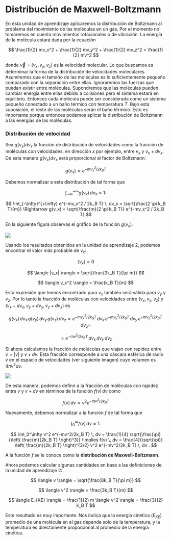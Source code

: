 # Distribución de Maxwell-Boltzmann

En esta unidad de aprendizaje aplicaremos la distribución de Boltzmann al problema del movimiento de las moléculas en un gas. Por el momento no tomaremos en cuenta movimientos rotacionales o de vibración. La energía de la molécula estará dada por la ecuación

$$
\frac{1}{2} mv_x^2 + \frac{1}{2} mv_y^2 + \frac{1}{2} mv_z^2 = \frac{1}{2} mv^2
$$

donde $\vec{v}=(v_x, v_y, v_z)$ es la velocidad molecular. Lo que buscamos es determinar la forma de la distribución de velocidades moleculares. Asumiremos que el tamaño de las moléculas es lo suficientemente pequeño comparado con la separación entre ellas. Ignoraremos las fuerzas que puedan existir entre moléculas. Supondremos que las moléculas pueden cambiar energía entre ellas debido a colisiones pero el sistema estará en equilibrio. Entonces cada molécula puede ser considerada como un sistema pequeño conectado a un baño térmico con temperatura $T$. Bajo esta suposición, el resto de las moléculas serán el baño térmico. Esto es importante porque entonces podemos aplicar la distribución de Boltzmann a las energías de las moléculas.

### Distribución de velocidad

Sea $g(v_x)dv_x$ la función de distribución de velocidades como la fracción de moléculas con velocidades, en dirección $x$ por ejemplo, entre $v_x$ y $v_x+dv_x$. De esta manera $g(v_x)dv_x$ será proporcional al factor de Boltzmann:

$$
g(v_x) \propto e^{-mv_x^2 / 2k_B T}
$$

Debemos normalizar a esta distribución de tal forma que

$$
\int_{-\infty}^{+\infty} g(v_x) \, dv_x = 1:
$$

$$
\int_{-\infty}^{+\infty} e^{-mv_x^2 / 2k_B T} \, dv_x = \sqrt{\frac{2 \pi k_B T}{m}} \Rightarrow g(v_x) = \sqrt{\frac{m}{2 \pi k_B T}} e^{-mv_x^2 / 2k_B T}
$$

En la siguiente figura observas el gráfico de la función $g(v_x)$.

![](https://i.imgur.com/Y1WfPl6.png)

Usando los resultados obtenidos en la unidad de aprendizaje 2, podemos encontrar el valor más probable de $v_x$:

$$
\langle v_x \rangle = 0
$$

$$
\langle |v_x| \rangle = \sqrt{\frac{2k_B T}{\pi m}}
$$

$$
\langle v_x^2 \rangle = \frac{k_B T}{m}
$$

Esta expresión que hemos encontrado para $v_x$ también será válida para $v_y$ y $v_z$. Por lo tanto la fracción de moléculas con velocidades entre $(v_x, v_y, v_z)$ y $(v_x+dv_x, v_y+dv_y, v_z+dv_z)$ es

$$
g(v_x) \, dv_x \, g(v_y) \, dv_y \, g(v_z) \, dv_z \propto e^{-mv_x^2 / 2k_B T} \, dv_x \, e^{-mv_y^2 / 2k_B T} \, dv_y \, e^{-mv_z^2 / 2k_B T} \, dv_z =
$$

$$
= e^{-mv^2 / 2k_B T} \, dv_x \, dv_y \, dv_z
$$

Si ahora calculamos la fracción de moléculas que viajan con rapidez entre $v = |v|$ y $v + dv$. Esta fracción corresponde a una cáscara esférica de radio $v$ en el espacio de velocidades (ver siguiente imagen) cuyo volumen es $4\pi v^2 dv$.

![](https://i.imgur.com/Ec2twTG.png)

De esta manera, podemos definir a la fracción de moléculas con rapidez entre $v$ y $v + dv$ en términos de la función $f(v) \, dv$ como

$$
f(v) \, dv \propto v^2 e^{-mv^2/2k_B T}
$$

Nuevamente, debemos normalizar a la función $f$ de tal forma que 

$$
\int_0^\infty f(v) \, dv = 1.
$$

$$
\int_0^\infty v^2 e^{-mv^2/2k_B T} \, dv = \frac{1}{4} \sqrt{\frac{\pi}{\left( \frac{m}{2k_B T} \right)^3}} \implies f(v) \, dv = \frac{4}{\sqrt{\pi}} \left( \frac{m}{2k_B T} \right)^{3/2} v^2 e^{-mv^2/2k_B T} \,  dv .
$$

A la función $f$ se le conoce como la **distribución de Maxwell-Boltzmann**.

Ahora podemos calcular algunas cantidades en base a las definiciones de la unidad de aprendizaje 2:

$$
\langle v \rangle = \sqrt{\frac{8k_B T}{\pi m}}
$$

$$
\langle v^2 \rangle = \frac{3k_B T}{m}
$$

$$
\langle E_{KE} \rangle = \frac{1}{2} m \langle v^2 \rangle = \frac{3}{2} k_B T
$$

Este resultado es muy importante. Nos indica que la energía cinética ($E_{KE}$) promedio de una molécula en el gas depende solo de la temperatura, y la temperatura es directamente proporcional al promedio de la energía cinética.
